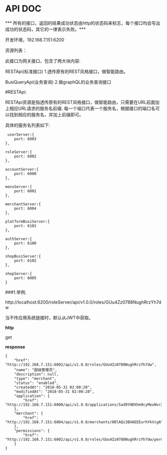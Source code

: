 
# API DOC

*** 所有的接口，返回的结果成功状态由http的状态码来标志，每个接口均会写出成功的状态码，其它的一律表示失败。***

开发环境，192.168.7.151:6200

资源列表：

此接口为网关接口，包含了两大块内容:


   RESTApi(标准接口)
     1.透传原有的REST风格接口，做智能路由。


   BusiQueryApi(业务查询)
     2.做graphQL的业务查询接口


#RESTApi:

RESTApi资源是指透传原有的REST风格接口，做智能路由，只需要在URL前面加上相应URL请求的服务名前缀.
每一个端口代表一个服务名，根据接口的端口名可以找到相应的服务名，并加上前缀即可。

具体的服务名列表如下:

     userServer:{
        port: 6003
    },

    roleServer:{
        port: 6002
    },

    accountServer:{
        port: 6000
    },

    menuServer:{
        port: 6001
    },

    merchantServer:{
        port: 6004
    },

    platformBusiServer:{
        port: 6101
    },

    authServer:{
        port: 6100
    },

    shopBusiServer:{
        port: 6102
    },

    shopServer:{
        port: 6005
    }

###1.举例.

http://localhost:6200/roleServer/api/v1.0.0/roles/GUu4Zz0788NughRrzYh7dw

当不传应用系统链接时，默认从JWT中获取。

**http**

get




**response**


```
{
	"href": "http://192.168.7.151:6002/api/v1.0.0/roles/GUu4Zz0788NughRrzYh7dw",
	"name": "超级管理员",
	"description": null,
	"type": "merchant",
	"status": "enabled",
	"createdAt": "2018-05-31 02:00:20",
	"modifiedAt": "2018-05-31 02:00:20",
	"application": {
		"href": "http://192.168.7.151:6000/api/v1.0.0/applications/Sad9YHDXhm9cyMeoNvr2ig"
	},
	"merchant": {
		"href": "http://192.168.7.151:6004/api/v1.0.0/merchants/0BlAQi3BXAEEEurhYkVcgA"
	},
	"permissions": {
		"href": "http://192.168.7.151:6002/api/v1.0.0/roles/GUu4Zz0788NughRrzYh7dw/permissions"
	}
}
```



